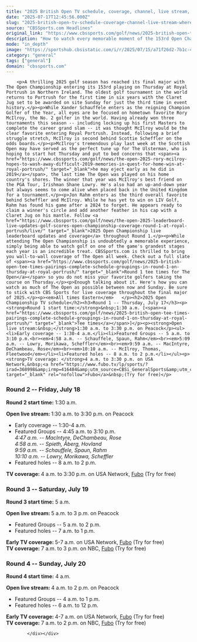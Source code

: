 ```yaml
---
title: "2025 British Open TV schedule, coverage, channel, live stream, where to watch, tee times at Royal Portrush"
date: "2025-07-17T12:45:56.000Z"
slug: "2025-british-open-tv-schedule-coverage-channel-live-stream-where-to-watch-tee-times-at-royal-portrush"
source: "CBSSports.com Headlines"
original_link: "https://www.cbssports.com/golf/news/2025-british-open-tv-schedule-coverage-channel-live-stream-where-to-watch-tee-times-at-royal-portrush/"
description: "How to watch every memorable moment of the 153rd Open Championship on TV or streaming live online"
mode: "in_depth"
image: "https://sportshub.cbsistatic.com/i/r/2025/07/15/a71f26d2-7b1c-4319-86e6-d93b51f73ed1/thumbnail/1200x675/875d8b9d17575d5455c56ce2f52075bb/open-flag-2025-g.jpg"
category: "general"
tags: ["general"]
domain: "cbssports.com"
---
```

<div id="readability-page-1" class="page"><div>
        
        
                            
                
        <p>A thrilling 2025 golf season has reached its final major with The Open Championship entering its 153rd playing on Thursday at Royal Portrush in Northern Ireland. The oldest golf tournament in the world returns to Portrush for the first time in six years with the Claret Jug set to be awarded on site Sunday for just the third time in event history.</p><p>While Xander Schauffele enters as the reigning Champion Golfer of the Year, all eyes are be focused on hometown favorite Rory McIlroy, the No. 2 golfer in the world. Having already won three tournaments this season -- including locking up his first Masters to complete the career grand slam -- it was thought McIlroy would be the clear favorite entering Royal Portrush. Instead, following a brief struggle stretch, McIlroy is second behind Scottie Scheffler on the odds boards.</p><p>McIlroy's tremendous play last week at the Scottish Open may have served as the perfect tune up for The Ulsterman, who is hoping to start hot Thursday and put to bed concerns that <span><a href="https://www.cbssports.com/golf/news/the-open-2025-rory-mcilroy-hopes-to-wash-away-difficult-2019-memories-in-quest-for-home-win-at-royal-portrush/" target="_blank">he may eject early as he did in 2019</a></span>, the last time The Open was played on his home country's shores. The winner that year was McIlroy's best friend on the PGA Tour, Irishman Shane Lowry. He's also had an up-and-down year but always seems to come alive when placed back in the United Kingdom for a tournament.</p><p>Jon Rahm enters as the third overall favorite behind Scheffler and McIlroy. While he has yet to win on LIV Golf, Rahm has found his game after a 2024 to forget. He appears ready to claim a winner's circle and add another feather in his cap with a Claret Jug on his mantle. Follow <a href="https://www.cbssports.com/golf/news/the-open-2025-leaderboard-live-updates-golf-scores-open-championship-coverage-round-1-at-royal-portrush/live/" target="_blank">2025 Open Championship live leaderboard updates and coverage</a> throughout Round 1.</p><p>While attending The Open Championship is undoubtedly a memorable experience, simply being able to watch golf on one of the game's grandest stages each year is an incredible treat. CBSSports.com is thrilled to bring you wall-to-wall coverage of The Open all week. Check out a full slate of <span><a href="https://www.cbssports.com/golf/news/2025-british-open-tee-times-pairings-complete-schedule-groupings-in-round-1-on-thursday-at-royal-portrush/" target="_blank">Round 1 tee times for The Open</a></span> so you do not miss your favorite golfers taking the course on Thursday.</p><p>Enough talking about it. Here's how you can watch as much of The Open as possible between now and Sunday. Be sure to stick with CBS Sports for live coverage throughout the final major of 2025.</p><p><em>All times Eastern</em>   </p><h2>2025 Open Championship TV schedule</h2><h3>Round 1 -- Thursday, July 17</h3><p><strong>Round 1 start time:</strong>&nbsp;1:30 a.m. [<span><a href="https://www.cbssports.com/golf/news/2025-british-open-tee-times-pairings-complete-schedule-groupings-in-round-1-on-thursday-at-royal-portrush/" target="_blank">Tee times</a></span>]</p><p><strong>Open live stream:&nbsp;</strong>1:30 a.m. to 3:30 p.m. on Peacock</p><ul><li>Early coverage -- 1:30-4 a.m.</li><li>Featured Groups -- 5 a.m. to 3:10 p.m.<br><em>4:58 a.m. -- Schauffele, Spaun, Rahm</em><br><em>5:09 a.m. -- Lowry, Morikawa, Scheffler</em><br><em>9:59 a.m. -- MacIntyre, DeChambeau, Rose</em><br><em>10:10 a.m. -- McIlroy, Thomas, Fleetwood</em></li><li>Featured holes -- 8 a.m. to 2 p.m.</li></ul><p><strong>TV coverage: </strong>4 a.m. to 3:30 p.m. on USA Network,&nbsp;<a href="https://www.fubo.tv/lp/sports/?irad=368998&amp;irmp=416484&amp;utm_source=CBSi_GeneralSports&amp;utm_campaign=CBSi" target="_blank" rel="nofollow">Fubo</a>&nbsp;(Try for free)</p>
        

<h3>Round 2 -- Friday, July 18</h3><p><strong>Round 2 start time:</strong>&nbsp;1:30 a.m.</p><p><strong>Open live stream:&nbsp;</strong>1:30 a.m. to 3:30 p.m. on Peacock</p><ul><li>Early coverage -- 1:30-4 a.m.</li><li>Featured Groups -- 4:45 a.m. to 3:10 p.m.<br><em>4:47 a.m. -- MacIntyre, DeChambeau, Rose</em><br><em>4:58 a.m. -- Spieth, Åberg, Hovland</em><br><em>9:59 a.m. -- Schauffele, Spaun, Rahm</em><br><em>10:10 a.m. -- Lowry, Morikawa, Scheffler</em><br></li><li>Featured holes -- 8 a.m. to 2 p.m.</li></ul><p><strong>TV coverage:&nbsp;</strong>4 a.m. to 3:30 p.m. on USA Network,&nbsp;<a href="https://www.fubo.tv/lp/sports/?irad=368998&amp;irmp=416484&amp;utm_source=CBSi_GeneralSports&amp;utm_campaign=CBSi" target="_blank" rel="nofollow">Fubo</a>&nbsp;(Try for free)</p><h3>Round 3 -- Saturday, July 19</h3><p><strong>Round 3 start time:</strong>&nbsp;5 a.m.</p><p><strong>Open live stream:&nbsp;</strong>5 a.m. to 3 p.m. on Peacock</p><ul><li>Featured Groups -- 5 a.m. to 2 p.m.</li><li>Featured holes -- 7 a.m. to 1 p.m.</li></ul><p><strong>Early TV coverage: </strong>5-7 a.m. on USA Network,&nbsp;<a href="https://www.fubo.tv/lp/sports/?irad=368998&amp;irmp=416484&amp;utm_source=CBSi_GeneralSports&amp;utm_campaign=CBSi" target="_blank" rel="nofollow">Fubo</a>&nbsp;(Try for free)<strong><br>TV coverage:</strong>&nbsp;7 a.m. to 3 p.m. on NBC,&nbsp;<a href="https://www.fubo.tv/lp/sports/?irad=368998&amp;irmp=416484&amp;utm_source=CBSi_GeneralSports&amp;utm_campaign=CBSi" target="_blank" rel="nofollow">Fubo</a>&nbsp;(Try for free)</p><h3>Round 4 -- Sunday, July 20</h3><p><strong>Round 4 start time:</strong>&nbsp;4 a.m.</p><p><strong>Open live stream: </strong>4 a.m. to 2 p.m. on Peacock</p>
        

<ul><li>Featured Groups -- 4 a.m. to 1 p.m.</li><li>Featured holes -- 6 a.m. to 12 p.m.</li></ul><p><strong>Early TV coverage:&nbsp;</strong>4-7 a.m. on USA Network,&nbsp;<a href="https://www.fubo.tv/lp/sports/?irad=368998&amp;irmp=416484&amp;utm_source=CBSi_GeneralSports&amp;utm_campaign=CBSi" target="_blank" rel="nofollow">Fubo</a>&nbsp;(Try for free)<strong><br>TV coverage:</strong>&nbsp;7 a.m. to 2 p.m. on NBC,&nbsp;<a href="https://www.fubo.tv/lp/sports/?irad=368998&amp;irmp=416484&amp;utm_source=CBSi_GeneralSports&amp;utm_campaign=CBSi" target="_blank" rel="nofollow">Fubo</a>&nbsp;(Try for free)</p>


        
            </div></div>